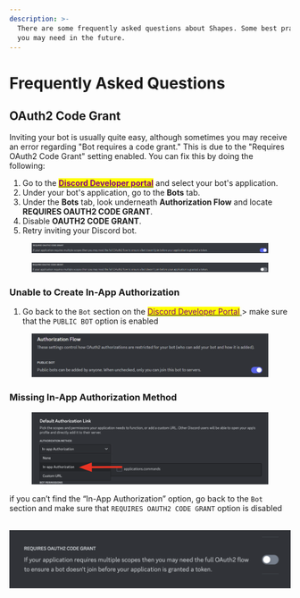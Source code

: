 ```yaml
---
description: >-
  There are some frequently asked questions about Shapes. Some best practices
  you may need in the future.
---
```


# Frequently Asked Questions

## OAuth2 Code Grant

Inviting your bot is usually quite easy, although sometimes you may receive an error regarding "Bot requires a code grant." This is due to the "Requires OAuth2 Code Grant" setting enabled. You can fix this by doing the following:

1. Go to the [<mark style="color:purple;">**Discord Developer portal**</mark>](https://discord.com/developers) and select your bot's application.
2. Under your bot's application, go to the **Bots** tab.
3. Under the **Bots** tab, look underneath **Authorization Flow** and locate **REQUIRES OAUTH2 CODE GRANT**.
4. Disable **OAUTH2 CODE GRANT**.&#x20;
5. Retry inviting your Discord bot.

<figure><img src="../../.gitbook/assets/image (11).png" alt=""><figcaption></figcaption></figure>

<figure><img src="../../.gitbook/assets/image (1) (1) (1) (1) (1) (1) (1) (1).png" alt=""><figcaption></figcaption></figure>

### Unable to Create In-App Authorization

1. Go back to the `Bot` section on the [<mark style="color:purple;">Discord Developer Portal</mark> ](https://discord.com/developers/applications)> make sure that the `PUBLIC BOT` option is enabled

<figure><img src="../../.gitbook/assets/Screenshot 2023-12-01 at 9.38.16 PM.png" alt=""><figcaption></figcaption></figure>

### Missing In-App Authorization Method

<figure><img src="../../.gitbook/assets/image (1) (1) (1) (1).png" alt=""><figcaption></figcaption></figure>

if you can’t find the “In-App Authorization” option, go back to the `Bot` section and make sure that `REQUIRES OAUTH2 CODE GRANT` option is disabled

\
![](<../../.gitbook/assets/Screenshot 2023-12-01 at 9.40.54 PM.png>)
